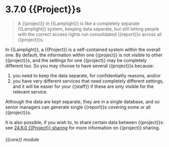 # 3.7.0    {{Project}}s

> A {{project}} in {{Lamplight}} is like a completely separate {{Lamplight}} system, keeping data separate, but still letting people with the correct access rights run consolidated {{report}}s across all {{project}}s. 

In {{Lamplight}}, a {{Project}} is a self-contained system within the overall one. By default, the information within one {{project}} is not visible to other {{project}}s, and the settings for one {{project}} may be completely different too. So you may choose to have several {{project}}s because:

  1. you need to keep the data separate, for confidentiality reasons, and/or
  2. you have very different services that need completely different settings, and it will be easier for your {{staff}} if these are only visible for the relevant service.

Although the data are kept separate, they are in a single database, and so senior managers can generate single {{report}}s covering some or all {{project}}s. 

It is also possible, if you wish to, to share certain data between {{project}}s: see [24.6.0  {{Project}} sharing](/help/index/v/{{version}}/p/24.6.0) for more information on {{project}} sharing. 

###### {{core}} module

